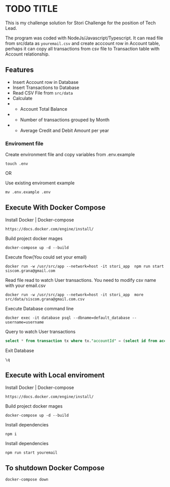 # TODO TITLE

This is my challenge solution for Stori Challenge for the position of Tech Lead.

The program was coded with NodeJs/Javascript/Typescript. It can read file from src/data as `youremail.csv` and create acccount row in Account table, perhaps it can copy all transactions from csv file to Transaction table with Account relationship.
## Features
- Insert Account row in Database
- Insert Transactions to Database
- Read CSV File from `src/data`
- Calculate
- - Account Total Balance
- - Number of transactions grouped by Month
- - Average Credit and Debit Amount per year




### Enviroment file
Create environment file and copy variables from .env.example
```Shell
touch .env
```

OR

Use existing enviroment example
```Shell
mv .env.example .env
```


## Execute With Docker Compose

Install Docker | Docker-compose

```Shell
https://docs.docker.com/engine/install/
```

Build project docker mages
```
docker-compose up -d --build
```

Execute flow(You could set your email)
```Shell
docker run -w /usr/src/app --network=host -it stori_app  npm run start siscom.grana@gmail.com
```


Read file read to watch User transactions.
You need to modify csv name with your email.csv
```Shell
docker run -w /usr/src/app --network=host -it stori_app  more src/data/siscom.grana@gmail.com.csv
```

Execute Database command line
```Shell
docker exec -it database psql --dbname=default_database --username=username 
```

Query to watch User transactions
```sql
select * from transaction tx where tx."accountId" = (select id from account where email='siscom.grana@gmail.com');
```


Exit Database
```Shell
\q
```

## Execute with Local enviroment

Install Docker | Docker-compose

```Shell
https://docs.docker.com/engine/install/
```

Build project docker mages
```
docker-compose up -d --build
```

Install dependencies
```Shell
npm i 
```

Install dependencies
```Shell
npm run start youremail
```

## To shutdown Docker Compose 

```Shell
docker-compose down
 ```
